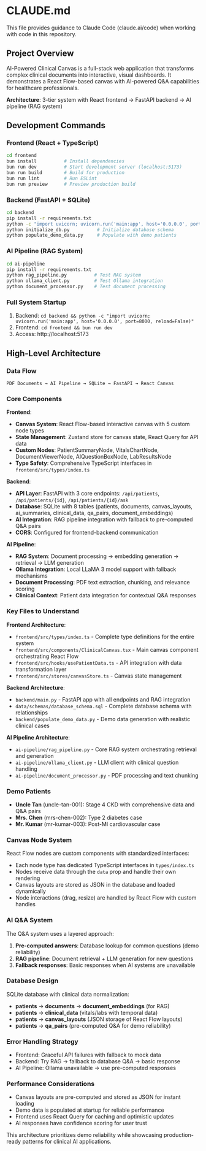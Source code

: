 # CLAUDE.md

This file provides guidance to Claude Code (claude.ai/code) when working with code in this repository.

## Project Overview

AI-Powered Clinical Canvas is a full-stack web application that transforms complex clinical documents into interactive, visual dashboards. It demonstrates a React Flow-based canvas with AI-powered Q&A capabilities for healthcare professionals.

**Architecture**: 3-tier system with React frontend → FastAPI backend → AI pipeline (RAG system)

## Development Commands

### Frontend (React + TypeScript)
```bash
cd frontend
bun install          # Install dependencies
bun run dev          # Start development server (localhost:5173)
bun run build        # Build for production
bun run lint         # Run ESLint
bun run preview      # Preview production build
```

### Backend (FastAPI + SQLite)
```bash
cd backend
pip install -r requirements.txt
python -c "import uvicorn; uvicorn.run('main:app', host='0.0.0.0', port=8000, reload=False)"  # Start server
python initialize_db.py          # Initialize database schema
python populate_demo_data.py     # Populate with demo patients
```

### AI Pipeline (RAG System)
```bash
cd ai-pipeline
pip install -r requirements.txt
python rag_pipeline.py          # Test RAG system
python ollama_client.py         # Test Ollama integration
python document_processor.py    # Test document processing
```

### Full System Startup
1. Backend: `cd backend && python -c "import uvicorn; uvicorn.run('main:app', host='0.0.0.0', port=8000, reload=False)"`
2. Frontend: `cd frontend && bun run dev`
3. Access: http://localhost:5173

## High-Level Architecture

### Data Flow
```
PDF Documents → AI Pipeline → SQLite → FastAPI → React Canvas
```

### Core Components

**Frontend**: 
- **Canvas System**: React Flow-based interactive canvas with 5 custom node types
- **State Management**: Zustand store for canvas state, React Query for API data
- **Custom Nodes**: PatientSummaryNode, VitalsChartNode, DocumentViewerNode, AIQuestionBoxNode, LabResultsNode
- **Type Safety**: Comprehensive TypeScript interfaces in `frontend/src/types/index.ts`

**Backend**:
- **API Layer**: FastAPI with 3 core endpoints: `/api/patients`, `/api/patients/{id}`, `/api/patients/{id}/ask`
- **Database**: SQLite with 8 tables (patients, documents, canvas_layouts, ai_summaries, clinical_data, qa_pairs, document_embeddings)
- **AI Integration**: RAG pipeline integration with fallback to pre-computed Q&A pairs
- **CORS**: Configured for frontend-backend communication

**AI Pipeline**:
- **RAG System**: Document processing → embedding generation → retrieval → LLM generation
- **Ollama Integration**: Local LLaMA 3 model support with fallback mechanisms
- **Document Processing**: PDF text extraction, chunking, and relevance scoring
- **Clinical Context**: Patient data integration for contextual Q&A responses

### Key Files to Understand

**Frontend Architecture**:
- `frontend/src/types/index.ts` - Complete type definitions for the entire system
- `frontend/src/components/ClinicalCanvas.tsx` - Main canvas component orchestrating React Flow
- `frontend/src/hooks/usePatientData.ts` - API integration with data transformation layer
- `frontend/src/stores/canvasStore.ts` - Canvas state management

**Backend Architecture**:
- `backend/main.py` - FastAPI app with all endpoints and RAG integration
- `data/schemas/database_schema.sql` - Complete database schema with relationships
- `backend/populate_demo_data.py` - Demo data generation with realistic clinical cases

**AI Pipeline Architecture**:
- `ai-pipeline/rag_pipeline.py` - Core RAG system orchestrating retrieval and generation
- `ai-pipeline/ollama_client.py` - LLM client with clinical question handling
- `ai-pipeline/document_processor.py` - PDF processing and text chunking

### Demo Patients
- **Uncle Tan** (uncle-tan-001): Stage 4 CKD with comprehensive data and Q&A pairs
- **Mrs. Chen** (mrs-chen-002): Type 2 diabetes case
- **Mr. Kumar** (mr-kumar-003): Post-MI cardiovascular case

### Canvas Node System
React Flow nodes are custom components with standardized interfaces:
- Each node type has dedicated TypeScript interfaces in `types/index.ts`
- Nodes receive data through the `data` prop and handle their own rendering
- Canvas layouts are stored as JSON in the database and loaded dynamically
- Node interactions (drag, resize) are handled by React Flow with custom handles

### AI Q&A System
The Q&A system uses a layered approach:
1. **Pre-computed answers**: Database lookup for common questions (demo reliability)
2. **RAG pipeline**: Document retrieval + LLM generation for new questions
3. **Fallback responses**: Basic responses when AI systems are unavailable

### Database Design
SQLite database with clinical data normalization:
- **patients** → **documents** → **document_embeddings** (for RAG)
- **patients** → **clinical_data** (vitals/labs with temporal data)
- **patients** → **canvas_layouts** (JSON storage of React Flow layouts)
- **patients** → **qa_pairs** (pre-computed Q&A for demo reliability)

### Error Handling Strategy
- Frontend: Graceful API failures with fallback to mock data
- Backend: Try RAG → fallback to database Q&A → basic response
- AI Pipeline: Ollama unavailable → use pre-computed responses

### Performance Considerations
- Canvas layouts are pre-computed and stored as JSON for instant loading
- Demo data is populated at startup for reliable performance
- Frontend uses React Query for caching and optimistic updates
- AI responses have confidence scoring for user trust

This architecture prioritizes demo reliability while showcasing production-ready patterns for clinical AI applications.